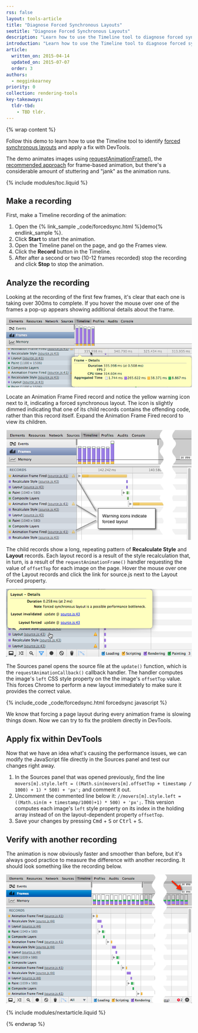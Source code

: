 ```yaml
---
rss: false
layout: tools-article
title: "Diagnose Forced Synchronous Layouts"
seotitle: "Diagnose Forced Synchronous Layouts"
description: "Learn how to use the Timeline tool to diagnose forced synchronous layouts in an animation."
introduction: "Learn how to use the Timeline tool to diagnose forced synchronous layouts in an animation."
article:
  written_on: 2015-04-14
  updated_on: 2015-07-07
  order: 3
authors:
  - megginkearney
priority: 0
collection: rendering-tools
key-takeaways:
  tldr-tbd:
    - TBD tldr.
---
```

{% wrap content %}

Follow this demo to learn how to use the Timeline tool to identify
[forced synchronous layouts](/web/tools/profile-performance/rendering-tools/analyze-runtime#how-to-identify-layout-bottlenecks)
and apply a fix with DevTools.

The demo animates images using
[requestAnimationFrame()](http://docs.webplatform.org/wiki/apis/timing/methods/requestAnimationFrame), the [recommended approach](http://updates.html5rocks.com/2012/05/requestAnimationFrame-API-now-with-sub-millisecond-precision) for frame-based animation,
but there's a considerable amount of stuttering and "jank" as the animation runs.

{% include modules/toc.liquid %}

## Make a recording

First, make a Timeline recording of the animation:

1. Open the {% link_sample _code/forcedsync.html %}demo{% endlink_sample %}.
2. Click **Start** to start the animation.
3. Open the Timeline panel on the page, and go the Frames view.
4. Click the **Record** button in the Timeline.
5. After after a second or two (10-12 frames recorded) stop the recording and click **Stop** to stop the animation.

## Analyze the recording

Looking at the recording of the first few frames, it's clear that each one is taking over 300ms to complete. If you hover the mouse over one of the frames a pop-up appears showing additional details about the frame.

![First recording](imgs/frame-rate.png)

Locate an Animation Frame Fired record and notice the yellow warning icon next to it, indicating a forced synchronous layout. The icon is slightly dimmed indicating that one of its child records contains the offending code, rather than this record itself. Expand the Animation Frame Fired record to view its children.

![View child records of Animation Frame Fired](imgs/recording-1.png)

The child records show a long, repeating pattern of **Recalculate Style** and **Layout** records. Each layout record is a result of the style recalculation that, in turn, is a result of the `requestAnimationFrame()` handler requesting the value of `offsetTop` for each image on the page. Hover the mouse over one of the Layout records and click the link for source.js next to the Layout Forced property.

![Layout warning](imgs/layout-warning-hover.png)

The Sources panel opens the source file at the `update()` function, which is the `requestAnimationCallback()` callback handler. The handler computes the image's `left` CSS style property on the the image's `offsetTop` value. This forces Chrome to perform a new layout immediately to make sure it provides the correct value.

{% include_code _code/forcedsync.html forcedsync javascript %}

We know that forcing a page layout during every animation frame is slowing things down. Now we can try to fix the problem directly in DevTools.

## Apply fix within DevTools

Now that we have an idea what's causing the performance issues, we can modify the JavaScript file directly in the Sources panel and test our changes right away.

1. In the Sources panel that was opened previously, find the line
`movers[m].style.left = ((Math.sin(movers[m].offsetTop + timestamp / 1000) + 1) * 500) + 'px';` and comment it out.
2. Uncomment the commented line below it: `//movers[m].style.left = ((Math.sin(m + timestamp/1000)+1) * 500) + 'px';`. This version computes each image's `left` style property on its index in the holding array instead of on the layout-dependent property `offsetTop`.
3. Save your changes by pressing <kbd class="kbd">Cmd</kbd> + <kbd class="kbd">S</kbd> or <kbd class="kbd">Ctrl</kbd> + <kbd class="kbd">S</kbd>.

## Verify with another recording

The animation is now obviously faster and smoother than before, but it's always good practice to measure the difference with another recording. It should look something like the recording below.

![Fixed demo](imgs/fixed.png)

{% include modules/nextarticle.liquid %}

{% endwrap %}
